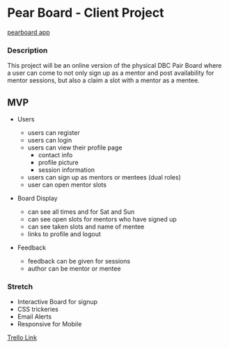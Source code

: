 # Pear Board - Client Project

[pearboard app](https://pearboard.herokuapp.com/)

### Description
This project will be an online version of the physical DBC Pair Board where a user can come to not only sign up as a mentor and post availability for mentor sessions, but also a claim a slot with a mentor as a mentee.

## MVP

* Users
  * users can register
  * users can login
  * users can view their profile page
    * contact info
    * profile picture
    * session information
  * users can sign up as mentors or mentees (dual roles)
  * user can open mentor slots

* Board Display
  * can see all times and for Sat and Sun
  * can see open slots for mentors who have signed up
  * can see taken slots and name of mentee
  * links to profile and logout

* Feedback
  * feedback can be given for sessions
  * author can be mentor or mentee

### Stretch

* Interactive Board for signup
* CSS trickeries
* Email Alerts
* Responsive for Mobile

[Trello Link](https://trello.com/b/H2fabbsb/group-project)


